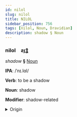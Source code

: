 ```yaml
---
id: nilol
slug: nilol
title: NILOL
sidebar_position: 756
tags: [nilol, Noun, Dravidian]
description: shadow § Noun
---
```


### nilol&emsp;<span kind="abugida">ƨȷʓ͊</span>

*shadow* **§** [Noun](../../tags/Noun)

**IPA**: /ˈnɪ.lɑl/

**Verb**: to be a shadow

**Noun**: shadow

**Modifier**: shadow-related

<details>
    <summary>Origin</summary>
    Tamil நிழல் niḻal /n̪ɪɻɐl/<br/>
    <em>Dravidian Language Family</em>
</details>